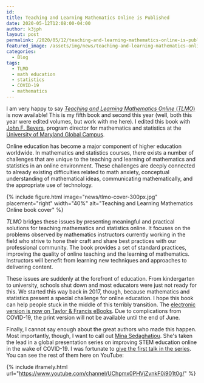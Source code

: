 ```yaml
---
id:   
title: Teaching and Learning Mathematics Online is Published
date: 2020-05-12T12:08:00-04:00
author: k3jph
layout: post
permalink: /2020/05/12/teaching-and-learning-mathematics-online-is-published
featured_image: /assets/img/news/teaching-and-learning-mathematics-online-is-published.jpg
categories:
  - Blog
tags:
  - TLMO
  - math education
  - statistics
  - COVID-19
  - mathematics
---
```


I am very happy to say [_Teaching and Learning Mathematics Online_
(_TLMO_)](/tlmo) is now available!  This is my fifth book and second
this year (well, both this year were edited volumes, but work with
me here).  I edited this book with [John F.
Beyers](https://www.linkedin.com/in/john-beyers-ph-d-8948a59),
program director for mathematics and statistics at the [University
of Maryland Global Campus](https://www.umgc.edu/).

Online education has become a major component of higher education
worldwide. In mathematics and statistics courses, there exists a
number of challenges that are unique to the teaching and learning
of mathematics and statistics in an online environment. These
challenges are deeply connected to already existing difficulties
related to math anxiety, conceptual understanding of mathematical
ideas, communicating mathematically, and the appropriate use of
technology.

{% include figure.html image="news/tlmo-cover-300px.jpg" placement="right" width="40%"
   alt="Teaching and Learning Mathematics Online book cover" %}

_TLMO_ bridges these issues by presenting meaningful and practical
solutions for teaching mathematics and statistics online. It focuses
on the problems observed by mathematics instructors currently working
in the field who strive to hone their craft and share best practices
with our professional community. The book provides a set of standard
practices, improving the quality of online teaching and the learning
of mathematics. Instructors will benefit from learning new techniques
and approaches to delivering content.

These issues are suddenly at the forefront of education.  From
kindergarten to university, schools shut down and most educators
were just not ready for this.  We started this way back in 2017,
though, because mathematics and statistics present a special challenge
for online education.  I hope this book can help people stuck in
the middle of this terribly transition.  The [electronic version
is now on Taylor & Francis
eBooks](https://www.taylorfrancis.com/books/e/9781351245586).  Due
to complications from COVID-19, the print version will not be
available until the end of June.

Finally, I cannot say enough about the great authors who made this
happen.  Most importantly, though, I want to call out [Mina
Sedaghatjou](https://www.sedaghatjou.com/).  She's taken the lead
in a global presentation series on improving STEM education online
in the wake of COVID-19.  I was fortunate to [give the first talk
in the series](/2020/04/24/the-challenge-of-assessment-and-evaluation-in-online-education/).  
You can see the rest of them here on YouTube:

{% include iframely.html url="https://www.youtube.com/channel/UChpmx0PHVjZvnkF0i901t0g/" %}
